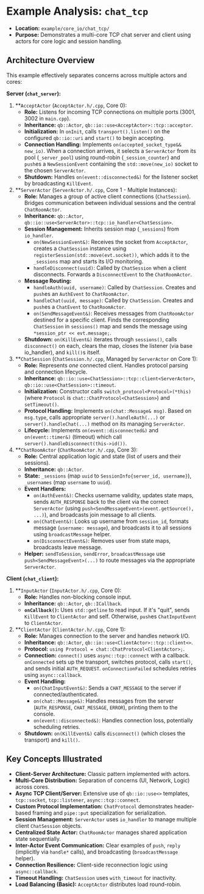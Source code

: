 # Example Analysis: `chat_tcp`

*   **Location:** `example/core_io/chat_tcp/`
*   **Purpose:** Demonstrates a multi-core TCP chat server and client using actors for core logic and session handling.

## Architecture Overview

This example effectively separates concerns across multiple actors and cores:

**Server (`chat_server`):**

1.  **`AcceptActor` (`AcceptActor.h/.cpp`, Core 0):
    *   **Role:** Listens for incoming TCP connections on multiple ports (3001, 3002 in `main.cpp`).
    *   **Inheritance:** `qb::Actor`, `qb::io::use<AcceptActor>::tcp::acceptor`.
    *   **Initialization:** In `onInit`, calls `transport().listen()` on the configured `qb::io::uri` and `start()` to begin accepting.
    *   **Connection Handling:** Implements `on(accepted_socket_type&& new_io)`. When a connection arrives, it selects a `ServerActor` from its pool (`_server_pool`) using round-robin (`_session_counter`) and `push`es a `NewSessionEvent` containing the `std::move(new_io)` socket to the chosen `ServerActor`.
    *   **Shutdown:** Handles `on(event::disconnected&)` for the listener socket by broadcasting `KillEvent`.
2.  **`ServerActor` (`ServerActor.h/.cpp`, Core 1 - Multiple Instances):
    *   **Role:** Manages a group of active client connections (`ChatSession`). Bridges communication between individual sessions and the central `ChatRoomActor`.
    *   **Inheritance:** `qb::Actor`, `qb::io::use<ServerActor>::tcp::io_handler<ChatSession>`.
    *   **Session Management:** Inherits session map (`_sessions`) from `io_handler`.
        *   `on(NewSessionEvent&)`: Receives the socket from `AcceptActor`, creates a `ChatSession` instance using `registerSession(std::move(evt.socket))`, which adds it to the `_sessions` map and starts its I/O monitoring.
        *   `handleDisconnect(uuid)`: Called by `ChatSession` when a client disconnects. Forwards a `DisconnectEvent` to the `ChatRoomActor`.
    *   **Message Routing:**
        *   `handleAuth(uuid, username)`: Called by `ChatSession`. Creates and `push`es an `AuthEvent` to `ChatRoomActor`.
        *   `handleChat(uuid, message)`: Called by `ChatSession`. Creates and `push`es a `ChatEvent` to `ChatRoomActor`.
        *   `on(SendMessageEvent&)`: Receives messages from `ChatRoomActor` destined for a specific client. Finds the corresponding `ChatSession` in `sessions()` map and sends the message using `*session_ptr << evt.message;`.
    *   **Shutdown:** `on(KillEvent&)` iterates through `sessions()`, calls `disconnect()` on each, clears the map, closes the listener (via base io_handler), and `kill()`s itself.
3.  **`ChatSession` (`ChatSession.h/.cpp`, Managed by `ServerActor` on Core 1):
    *   **Role:** Represents *one* connected client. Handles protocol parsing and connection lifecycle.
    *   **Inheritance:** `qb::io::use<ChatSession>::tcp::client<ServerActor>`, `qb::io::use<ChatSession>::timeout`.
    *   **Initialization:** Constructor calls `switch_protocol<Protocol>(*this)` (where `Protocol` is `chat::ChatProtocol<ChatSession>`) and `setTimeout()`.
    *   **Protocol Handling:** Implements `on(chat::Message& msg)`. Based on `msg.type`, calls appropriate `server().handleAuth(...)` or `server().handleChat(...)` method on its managing `ServerActor`.
    *   **Lifecycle:** Implements `on(event::disconnected&)` and `on(event::timer&)` (timeout) which call `server().handleDisconnect(this->id())`.
4.  **`ChatRoomActor` (`ChatRoomActor.h/.cpp`, Core 3):
    *   **Role:** Central application logic and state (list of users and their sessions).
    *   **Inheritance:** `qb::Actor`.
    *   **State:** `_sessions` (map `uuid` to `SessionInfo{server_id, username}`), `_usernames` (map `username` to `uuid`).
    *   **Event Handlers:**
        *   `on(AuthEvent&)`: Checks username validity, updates state maps, sends `AUTH_RESPONSE` back to the client via the correct `ServerActor` (using `push<SendMessageEvent>(event.getSource(), ...)`), and broadcasts join message to all clients.
        *   `on(ChatEvent&)`: Looks up username from `session_id`, formats message (`username: message`), and broadcasts it to all sessions using `broadcastMessage` helper.
        *   `on(DisconnectEvent&)`: Removes user from state maps, broadcasts leave message.
    *   **Helper:** `sendToSession`, `sendError`, `broadcastMessage` use `push<SendMessageEvent>(...)` to route messages via the appropriate `ServerActor`.

**Client (`chat_client`):**

1.  **`InputActor` (`InputActor.h/.cpp`, Core 0):
    *   **Role:** Handles non-blocking console input.
    *   **Inheritance:** `qb::Actor`, `qb::ICallback`.
    *   **`onCallback()`:** Uses `std::getline` to read input. If it's "quit", sends `KillEvent` to `ClientActor` and self. Otherwise, `push`es `ChatInputEvent` to `ClientActor`.
2.  **`ClientActor` (`ClientActor.h/.cpp`, Core 1):
    *   **Role:** Manages connection to the server and handles network I/O.
    *   **Inheritance:** `qb::Actor`, `qb::io::use<ClientActor>::tcp::client<>`.
    *   **Protocol:** `using Protocol = chat::ChatProtocol<ClientActor>;`.
    *   **Connection:** `connect()` uses `async::tcp::connect` with a callback. `onConnected` sets up the transport, switches protocol, calls `start()`, and sends initial `AUTH_REQUEST`. `onConnectionFailed` schedules retries using `async::callback`.
    *   **Event Handling:**
        *   `on(ChatInputEvent&)`: Sends a `CHAT_MESSAGE` to the server if connected/authenticated.
        *   `on(chat::Message&)`: Handles messages from the server (`AUTH_RESPONSE`, `CHAT_MESSAGE`, `ERROR`), printing them to the console.
        *   `on(event::disconnected&)`: Handles connection loss, potentially scheduling retries.
    *   **Shutdown:** `on(KillEvent&)` calls `disconnect()` (which closes the transport) and `kill()`.

## Key Concepts Illustrated

*   **Client-Server Architecture:** Classic pattern implemented with actors.
*   **Multi-Core Distribution:** Separation of concerns (UI, Network, Logic) across cores.
*   **Async TCP Client/Server:** Extensive use of `qb::io::use<>` templates, `tcp::socket`, `tcp::listener`, `async::tcp::connect`.
*   **Custom Protocol Implementation:** `ChatProtocol` demonstrates header-based framing and `pipe::put` specialization for serialization.
*   **Session Management:** `ServerActor` uses `io_handler` to manage multiple client `ChatSession` objects.
*   **Centralized State Actor:** `ChatRoomActor` manages shared application state sequentially.
*   **Inter-Actor Event Communication:** Clear examples of `push`, `reply` (implicitly via `handle*` calls), and broadcasting (`broadcastMessage` helper).
*   **Connection Resilience:** Client-side reconnection logic using `async::callback`.
*   **Timeout Handling:** `ChatSession` uses `with_timeout` for inactivity.
*   **Load Balancing (Basic):** `AcceptActor` distributes load round-robin. 